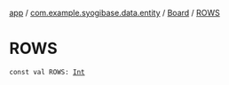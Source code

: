 [app](../../index.md) / [com.example.syogibase.data.entity](../index.md) / [Board](index.md) / [ROWS](./-r-o-w-s.md)

# ROWS

`const val ROWS: `[`Int`](https://kotlinlang.org/api/latest/jvm/stdlib/kotlin/-int/index.html)